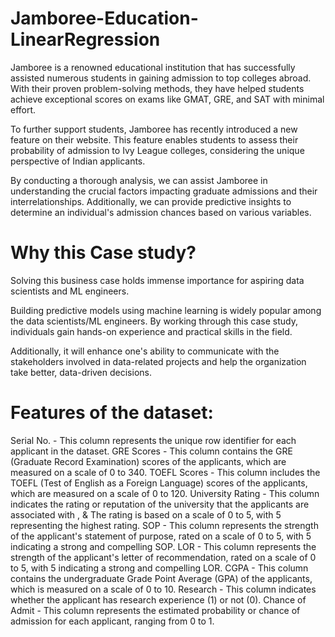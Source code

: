 # Jamboree-Education-LinearRegression

Jamboree is a renowned educational institution that has successfully assisted numerous students in gaining admission to top colleges abroad. With their proven problem-solving methods, they have helped students achieve exceptional scores on exams like GMAT, GRE, and SAT with minimal effort.

To further support students, Jamboree has recently introduced a new feature on their website. This feature enables students to assess their probability of admission to Ivy League colleges, considering the unique perspective of Indian applicants.

By conducting a thorough analysis, we can assist Jamboree in understanding the crucial factors impacting graduate admissions and their interrelationships. Additionally, we can provide predictive insights to determine an individual's admission chances based on various variables.

# Why this Case study?

Solving this business case holds immense importance for aspiring data scientists and ML engineers.

Building predictive models using machine learning is widely popular among the data scientists/ML engineers. By working through this case study, individuals gain hands-on experience and practical skills in the field.

Additionally, it will enhance one's ability to communicate with the stakeholders involved in data-related projects and help the organization take better, data-driven decisions.

# Features of the dataset:

Serial No. - This column represents the unique row identifier for each applicant in the dataset.
GRE Scores - This column contains the GRE (Graduate Record Examination) scores of the applicants, which are measured on a scale of 0 to 340.
TOEFL Scores - This column includes the TOEFL (Test of English as a Foreign Language) scores of the applicants, which are measured on a scale of 0 to 120.
University Rating - This column indicates the rating or reputation of the university that the applicants are associated with , & The rating is based on a scale of 0 to 5, with 5 representing the highest rating.
SOP - This column represents the strength of the applicant's statement of purpose, rated on a scale of 0 to 5, with 5 indicating a strong and compelling SOP.
LOR - This column represents the strength of the applicant's letter of recommendation, rated on a scale of 0 to 5, with 5 indicating a strong and compelling LOR.
CGPA - This column contains the undergraduate Grade Point Average (GPA) of the applicants, which is measured on a scale of 0 to 10.
Research - This column indicates whether the applicant has research experience (1) or not (0).
Chance of Admit - This column represents the estimated probability or chance of admission for each applicant, ranging from 0 to 1.
